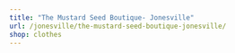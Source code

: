 ```yaml
---
title: "The Mustard Seed Boutique- Jonesville"
url: /jonesville/the-mustard-seed-boutique-jonesville/
shop: clothes
---
```

